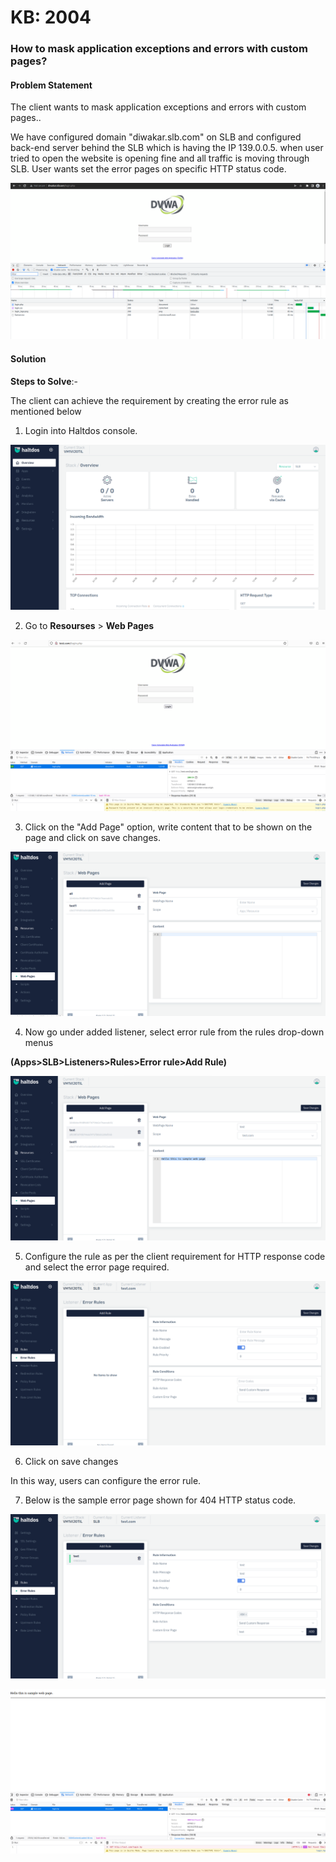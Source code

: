 # KB: 2004

### **How to mask application exceptions and errors with custom pages?**

#### **Problem Statement**

The client wants to mask application exceptions and errors with custom pages..

We have configured domain "diwakar.slb.com" on SLB and configured back-end server behind the SLB which is having the IP 139.0.0.5. when user tried to open the website is opening fine and all traffic is moving through SLB. User wants set the error pages on specific HTTP status code.

![](/img/adc/v6/kb/adc5.1.png)

#### **Solution**

**Steps to Solve**:-

The client can achieve the requirement by creating the error rule as mentioned below

1. Login into Haltdos console.

![](/img/adc/v7/kb/overview_kb_2004_1.png)

2. Go to **Resourses** > **Web Pages**

![](/img/adc/v7/kb/browser_kb_2004_2.png)

3. Click on the "Add Page" option, write content that to be shown on the page and click on save changes.

![](/img/adc/v7/kb/web_kb_2004_3.png)

4. Now go under added listener, select error rule from the rules drop-down menus

**(Apps>SLB>Listeners>Rules>Error rule>Add Rule)**

![](/img/adc/v7/kb/web_kb_2004_4.png)

5. Configure the rule as per the client requirement for HTTP response code and select the error page required.

![](/img/adc/v7/kb/error_kb_2004_5.png)

6. Click on save changes

In this way, users can configure the error rule.

7. Below is the sample error page shown for 404 HTTP status code.

![](/img/adc/v7/kb/error_kb_2004_6.png)

![](/img/adc/v7/kb/browser_kb_2004_7.png)